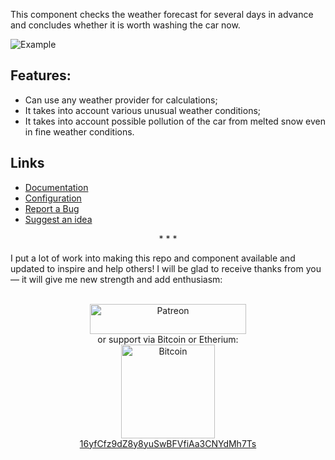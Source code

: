 This component checks the weather forecast for several days in advance and concludes whether it is worth washing the car now.

![Example](https://github.com/Limych/ha-car_wash/raw/master/example.jpg)

## Features:

- Can use any weather provider for calculations;
- It takes into account various unusual weather conditions;
- It takes into account possible pollution of the car from melted snow even in fine weather conditions.

## Links

- [Documentation](https://github.com/Limych/ha-car_wash)
- [Configuration](https://github.com/Limych/ha-car_wash#configuration-variables)
- [Report a Bug](https://github.com/Limych/ha-car_wash/issues/new?template=bug_report.md)
- [Suggest an idea](https://github.com/Limych/ha-car_wash/issues/new?template=feature_request.md)

<p align="center">* * *</p>
I put a lot of work into making this repo and component available and updated to inspire and help others! I will be glad to receive thanks from you — it will give me new strength and add enthusiasm:
<p align="center"><br>
<a href="https://www.patreon.com/join/limych?" target="_blank"><img src="http://khrolenok.ru/support_patreon.png" alt="Patreon" width="250" height="48"></a>
<br>or&nbsp;support via Bitcoin or Etherium:<br>
<a href="https://sochain.com/a/mjz640g" target="_blank"><img src="http://khrolenok.ru/support_bitcoin.png" alt="Bitcoin" width="150"><br>
16yfCfz9dZ8y8yuSwBFVfiAa3CNYdMh7Ts</a>
</p>
